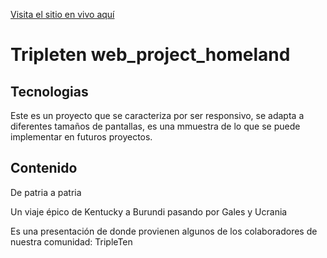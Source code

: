 [Visita el sitio en vivo aquí](https://carlogutierrezmau.github.io/web_project_homeland)

# Tripleten web_project_homeland

## Tecnologias

Este es un proyecto que se caracteriza por ser responsivo, se adapta a diferentes tamaños de pantallas, es una mmuestra de lo que se puede implementar en futuros proyectos.

## Contenido

De patria a patria

Un viaje épico de Kentucky a Burundi pasando por Gales y Ucrania

Es una presentación de donde provienen algunos de los colaboradores de nuestra comunidad: TripleTen
